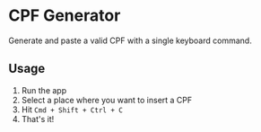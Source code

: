 # CPF Generator

Generate and paste a valid CPF with a single keyboard command.

## Usage

1. Run the app
2. Select a place where you want to insert a CPF
3. Hit `Cmd + Shift + Ctrl + C`
4. That's it!
